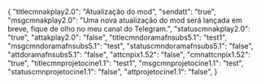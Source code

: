 {
"titlecmnakplay2.0": "Atualização do mod",
"sendatt": "true",
"msgcmnakplay2.0": "Uma nova atualização do mod será lançada em breve, fique de olho no meu canal do Telegram.",
"statuscmnakplay2.0": "true",
"attakplay2.0": "false",
"titlecmndoramafnsubs5.1": "test1",
"msgcmndoramafnsubs5.1": "test",
"statuscmndoramafnsubs5.1": "false",
"attdoramafnsubs5.1": "false",
"attcnpix1.52": "false",
"cmnattcnpix1.52": "true",
"titlecmnprojetocine1.1": "test1",
"msgcmnprojetocine1.1": "test",
"statuscmnprojetocine1.1": "false",
"attprojetocine1.1": "false",
}
